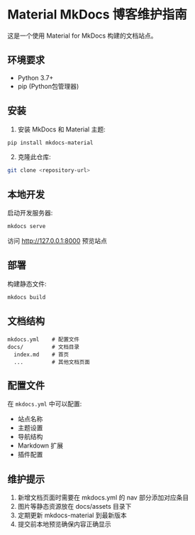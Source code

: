 # Material MkDocs 博客维护指南

这是一个使用 Material for MkDocs 构建的文档站点。

## 环境要求

- Python 3.7+
- pip (Python包管理器)

## 安装

1. 安装 MkDocs 和 Material 主题:

```bash
pip install mkdocs-material
```

2. 克隆此仓库:

```bash
git clone <repository-url>
```

## 本地开发

启动开发服务器:

```bash
mkdocs serve
```

访问 http://127.0.0.1:8000 预览站点

## 部署

构建静态文件:

```bash 
mkdocs build
```

## 文档结构

```
mkdocs.yml    # 配置文件
docs/         # 文档目录
  index.md    # 首页
  ...         # 其他文档页面
```

## 配置文件

在 `mkdocs.yml` 中可以配置:

- 站点名称
- 主题设置
- 导航结构
- Markdown 扩展
- 插件配置

## 维护提示

1. 新增文档页面时需要在 mkdocs.yml 的 nav 部分添加对应条目
2. 图片等静态资源放在 docs/assets 目录下
3. 定期更新 mkdocs-material 到最新版本
4. 提交前本地预览确保内容正确显示